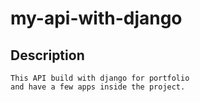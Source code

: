 # my-api-with-django

## Description

~~~~
This API build with django for portfolio 
and have a few apps inside the project.
~~~~